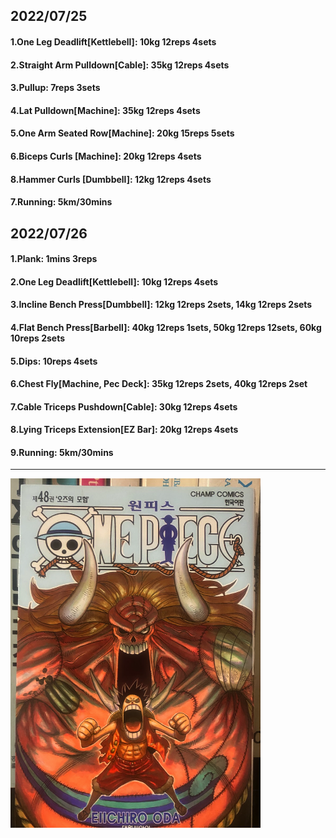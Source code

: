 ## 2022/07/25
#### 1.One Leg Deadlift\[Kettlebell\]: 10kg 12reps 4sets
#### 2.Straight Arm Pulldown\[Cable\]: 35kg 12reps 4sets
#### 3.Pullup: 7reps 3sets
#### 4.Lat Pulldown\[Machine\]: 35kg 12reps 4sets
#### 5.One Arm Seated Row\[Machine\]: 20kg 15reps 5sets
#### 6.Biceps Curls \[Machine\]: 20kg 12reps 4sets
#### 8.Hammer Curls \[Dumbbell\]: 12kg 12reps 4sets
#### 7.Running: 5km/30mins

## 2022/07/26
#### 1.Plank: 1mins 3reps
#### 2.One Leg Deadlift\[Kettlebell\]: 10kg 12reps 4sets
#### 3.Incline Bench Press\[Dumbbell\]: 12kg 12reps 2sets, 14kg 12reps 2sets
#### 4.Flat Bench Press\[Barbell\]: 40kg 12reps 1sets, 50kg 12reps 12sets, 60kg 10reps 2sets
#### 5.Dips: 10reps 4sets
#### 6.Chest Fly\[Machine, Pec Deck\]: 35kg 12reps 2sets, 40kg 12reps 2set
#### 7.Cable Triceps Pushdown\[Cable\]: 30kg 12reps 4sets
#### 8.Lying Triceps Extension\[EZ Bar\]: 20kg 12reps 4sets 
#### 9.Running: 5km/30mins
---
<img src='./_resources/__048.png' width='400px' />
